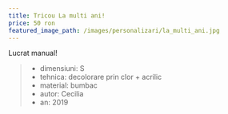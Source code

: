 ```yaml
---
title: Tricou La multi ani!
price: 50 ron
featured_image_path: /images/personalizari/la_multi_ani.jpg
---
```


Lucrat manual\!

> * dimensiuni: S
> * tehnica: decolorare prin clor + acrilic
> * material: bumbac
> * autor: Cecilia
> * an: 2019
